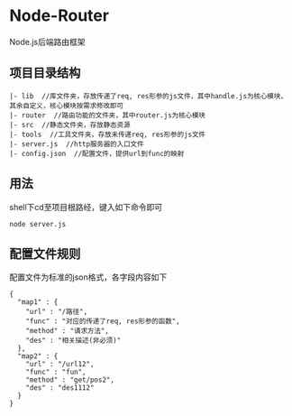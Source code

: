 # Node-Router
Node.js后端路由框架
## 项目目录结构
```
|- lib  //库文件夹，存放传递了req, res形参的js文件，其中handle.js为核心模块，其余自定义，核心模块按需求修改即可
|- router  //路由功能的文件夹，其中router.js为核心模块
|- src  //静态文件夹，存放静态资源
|- tools  //工具文件夹，存放未传递req, res形参的js文件
|- server.js  //http服务器的入口文件
|- config.json  //配置文件，提供url到func的映射
```
## 用法
shell下cd至项目根路经，键入如下命令即可
```
node server.js
```
## 配置文件规则
配置文件为标准的json格式，各字段内容如下
```
{
  "map1" : {
    "url" : "/路径",
    "func" : "对应的传递了req, res形参的函数",
    "method" : "请求方法",
    "des" : "相关描述(非必须)"
  },
  "map2" : {
    "url" : "/url12",
    "func" : "fun",
    "method" : "get/pos2",
    "des" : "des1112"
  }
}
```
